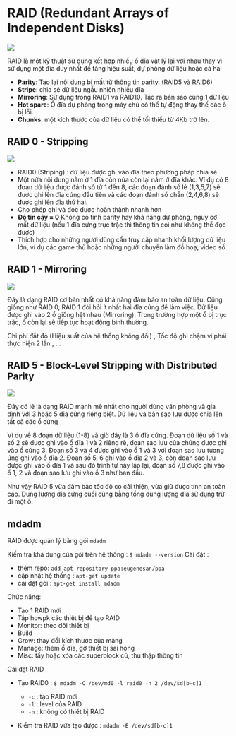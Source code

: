 # RAID (Redundant Arrays of Independent Disks)
![](https://f6-zpcloud.zdn.vn/4718691642337963992/b5939e95ae0a6154381b.jpg)

RAID là một kỹ thuật sử dụng kết hợp nhiều ổ đĩa vật lý lại với nhau thay vì sử dụng một đĩa duy nhất để tăng hiệu suất, dự phòng dữ liệu hoặc cả hai

- **Parity**: Tạo lại nội dung bị mất từ thông tin parity. (RAID5 và RAID6)
- **Stripe**: chia sẻ dữ liệu ngẫu nhiên nhiều đĩa
- **Mirroring**: Sử dụng trong RAID1 và RAID10. Tạo ra bản sao cùng 1 dữ liệu
- **Hot spare**: Ổ đĩa dự phòng trong máy chủ có thể tự động thay thế các ổ bị lỗi.
- **Chunks**: một kích thước của dữ liệu có thể tối thiểu từ 4Kb trở lên.


## RAID 0 - Stripping
![](https://f7-zpcloud.zdn.vn/2899105625688793956/2358318e55119a4fc300.jpg)

- RAID0 (Striping) : dữ liệu được ghi vào đĩa theo phương pháp chia sẻ
- Một nửa nội dung nằm ở 1 đĩa còn nửa còn lại nằm ở đĩa khác. Ví dụ có 8 đoạn dữ liệu được đánh số từ 1 đến 8, các đoạn đánh số lẻ (1,3,5,7) sẽ được ghi lên đĩa cứng đầu tiên và các đoạn đánh số chẵn (2,4,6,8) sẽ được ghi lên đĩa thứ hai.
- Cho phép ghi và đọc được hoàn thành nhanh hơn 
- **Độ tin cậy = 0** Không có tính parity hay khả năng dự phòng, nguy cơ mất dữ liệu (nếu 1 đĩa cứng trục trặc thì thông tin coi như không thể đọc được)
- Thích hợp cho những người dùng cần truy cập nhanh khối lượng dữ liệu lớn, ví dụ các game thủ hoặc những người chuyên làm đồ hoạ, video số


## RAID 1 - Mirroring
![](https://f5-zpcloud.zdn.vn/8655457550298645458/fd01a83e10a1dfff86b0.jpg)

Đây là dạng RAID cơ bản nhất có khả năng đảm bảo an toàn dữ liệu. Cũng giống như
RAID 0, RAID 1 đòi hỏi ít nhất hai đĩa cứng để làm việc. Dữ liệu được ghi vào 2 ổ giống 
hệt nhau (Mirroring). Trong trường hợp một ổ bị trục trặc, ổ còn lại sẽ tiếp tục hoạt động 
bình thường.

Chi phí đắt đỏ (Hiệu suất của hệ thống không đổi) , Tốc độ ghi chậm vì phải thực hiện 2 lần , ...

## RAID 5 - Block-Level Stripping with Distributed Parity
![](https://f7-zpcloud.zdn.vn/364288144688300577/8af9cbfd685ba705fe4a.jpg)

Đây có lẽ là dạng RAID mạnh mẽ nhất cho người dùng văn phòng và gia đình với 3 hoặc 5 đĩa cứng riêng biệt. Dữ liệu và bản sao lưu được chia lên tất cả các ổ cứng

Ví dụ về 8 đoạn dữ liệu (1-8) và giờ đây là 3 ổ đĩa cứng. Đoạn dữ liệu số 1 và số 2 sẽ được ghi vào ổ đĩa 1 và 2 riêng rẽ, đoạn sao lưu của chúng được ghi vào ổ cứng 3. Đoạn số 3 và 4 được ghi vào ổ 1 và 3 với đoạn sao lưu tương ứng ghi vào ổ đĩa 2. Đoạn số 5, 6 ghi vào ổ đĩa 2 và 3, còn đoạn sao lưu được ghi vào ổ đĩa 1 và sau đó trình tự này lặp lại, đoạn số 7,8 được ghi vào ổ 1, 2 và đoạn sao lưu ghi vào ổ 3 như ban đầu. 

Như vậy RAID 5 vừa đảm bảo tốc độ có cải thiện, vừa giữ được tính an toàn cao. Dung lượng đĩa cứng cuối cùng bằng tổng dung lượng đĩa sử dụng trừ đi một ổ.




## mdadm
RAID được quản lý bằng gói `mdadm` 


Kiếm tra khả dụng của gói trên hệ thống : `$ mdadm --version`
Cài đặt :
- thêm repo: `add-apt-repository ppa:eugenesan/ppa`
- cập nhật hệ thống : `apt-get update`
- cài đặt gói : `apt-get install mdadm`

Chức năng:
  - Tạo 1 RAID mới
  - Tập howpk các thiêt bị để tạo RAID
  - Monitor: theo dõi thiết bị
  - Build
  - Grow: thay đổi kích thước của mảng
  - Manage: thêm ổ đĩa, gỡ thiết bị sai hỏng
  - Misc: tẩy hoặc xóa các superblock cũ, thu thập thông tin
 
Cài đặt RAID
- Tạo RAID0 : `$ mdadm -C /dev/md0 -l raid0 -n 2 /dev/sd[b-c]1`
  - `-c` : tạo RAID mới
  - `-l` : level của RAID
  - `-n` : không có thiết bị RAID
 
- Kiểm tra RAID vừa tạo được : `mdadm -E /dev/sd[b-c]1`






















